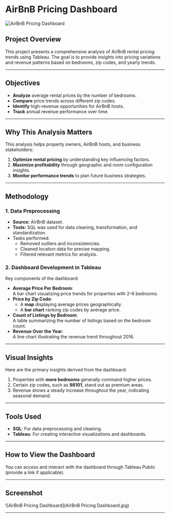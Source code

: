 # AirBnB Pricing Dashboard  

![AirBnB Pricing Dashboard](path_to_image/AirBnB_Pricing_Dashboard.jpg)

## Project Overview  
This project presents a comprehensive analysis of AirBnB rental pricing trends using Tableau. The goal is to provide insights into pricing variations and revenue patterns based on bedrooms, zip codes, and yearly trends.

---

## Objectives  
- **Analyze** average rental prices by the number of bedrooms.  
- **Compare** price trends across different zip codes.  
- **Identify** high-revenue opportunities for AirBnB hosts.  
- **Track** annual revenue performance over time.  

---

## Why This Analysis Matters  
This analysis helps property owners, AirBnB hosts, and business stakeholders:  
1. **Optimize rental pricing** by understanding key influencing factors.  
2. **Maximize profitability** through geographic and room configuration insights.  
3. **Monitor performance trends** to plan future business strategies.  

---

## Methodology  

### 1. Data Preprocessing  
- **Source:** AirBnB dataset.  
- **Tools:** SQL was used for data cleaning, transformation, and standardization.  
- Tasks performed:  
  - Removed outliers and inconsistencies.  
  - Cleaned location data for precise mapping.  
  - Filtered relevant metrics for analysis.  

### 2. Dashboard Development in Tableau  
Key components of the dashboard:  
- **Average Price Per Bedroom**:  
  A bar chart visualizing price trends for properties with 2–6 bedrooms.  
- **Price by Zip Code**:  
  - A **map** displaying average prices geographically.  
  - A **bar chart** ranking zip codes by average price.  
- **Count of Listings by Bedroom**:  
  A table summarizing the number of listings based on the bedroom count.  
- **Revenue Over the Year**:  
  A line chart illustrating the revenue trend throughout 2016.  

---

## Visual Insights  
Here are the primary insights derived from the dashboard:  
1. Properties with **more bedrooms** generally command higher prices.  
2. Certain zip codes, such as **98101**, stand out as premium areas.  
3. Revenue shows a steady increase throughout the year, indicating seasonal demand.

---

## Tools Used  
- **SQL**: For data preprocessing and cleaning.  
- **Tableau**: For creating interactive visualizations and dashboards.

---

## How to View the Dashboard  
You can access and interact with the dashboard through Tableau Public (provide a link if applicable).  

---

## Screenshot  
![AirBnB Pricing Dashboard](AirBnB Pricing Dashboard.jpg)

---

 
